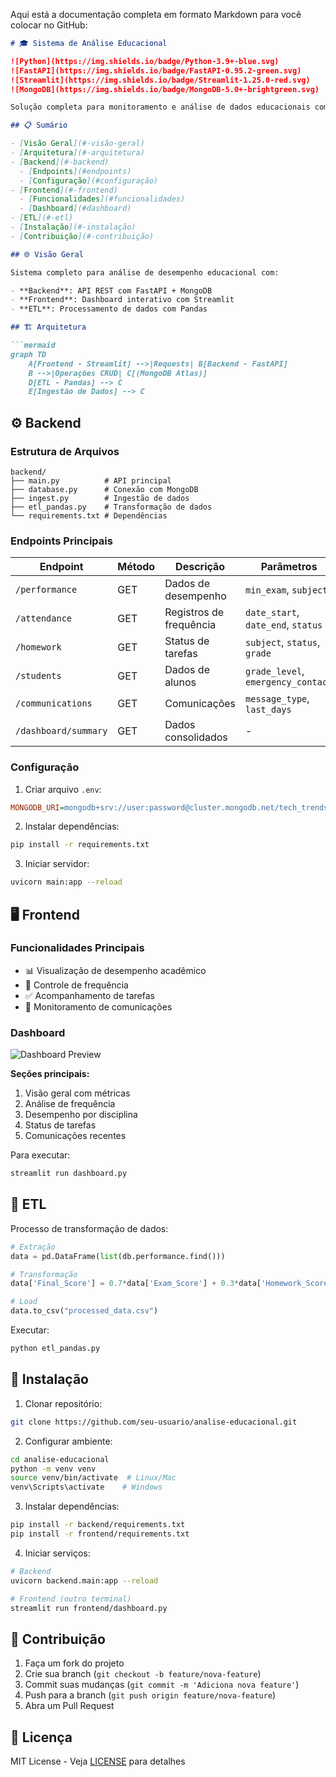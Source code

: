 Aqui está a documentação completa em formato Markdown para você colocar no GitHub:

```markdown
# 🎓 Sistema de Análise Educacional

![Python](https://img.shields.io/badge/Python-3.9+-blue.svg)
![FastAPI](https://img.shields.io/badge/FastAPI-0.95.2-green.svg)
![Streamlit](https://img.shields.io/badge/Streamlit-1.25.0-red.svg)
![MongoDB](https://img.shields.io/badge/MongoDB-5.0+-brightgreen.svg)

Solução completa para monitoramento e análise de dados educacionais com backend em FastAPI e frontend em Streamlit.

## 📋 Sumário

- [Visão Geral](#-visão-geral)
- [Arquitetura](#-arquitetura)
- [Backend](#-backend)
  - [Endpoints](#endpoints)
  - [Configuração](#configuração)
- [Frontend](#-frontend)
  - [Funcionalidades](#funcionalidades)
  - [Dashboard](#dashboard)
- [ETL](#-etl)
- [Instalação](#-instalação)
- [Contribuição](#-contribuição)

## 🌐 Visão Geral

Sistema completo para análise de desempenho educacional com:

- **Backend**: API REST com FastAPI + MongoDB
- **Frontend**: Dashboard interativo com Streamlit
- **ETL**: Processamento de dados com Pandas

## 🏗 Arquitetura

```mermaid
graph TD
    A[Frontend - Streamlit] -->|Requests| B[Backend - FastAPI]
    B -->|Operações CRUD| C[(MongoDB Atlas)]
    D[ETL - Pandas] --> C
    E[Ingestão de Dados] --> C
```

## ⚙️ Backend

### Estrutura de Arquivos
```
backend/
├── main.py          # API principal
├── database.py      # Conexão com MongoDB
├── ingest.py        # Ingestão de dados
├── etl_pandas.py    # Transformação de dados
└── requirements.txt # Dependências
```

### Endpoints Principais

| Endpoint | Método | Descrição | Parâmetros |
|----------|--------|-----------|------------|
| `/performance` | GET | Dados de desempenho | `min_exam`, `subject` |
| `/attendance` | GET | Registros de frequência | `date_start`, `date_end`, `status` |
| `/homework` | GET | Status de tarefas | `subject`, `status`, `grade` |
| `/students` | GET | Dados de alunos | `grade_level`, `emergency_contact` |
| `/communications` | GET | Comunicações | `message_type`, `last_days` |
| `/dashboard/summary` | GET | Dados consolidados | - |

### Configuração

1. Criar arquivo `.env`:
```ini
MONGODB_URI=mongodb+srv://user:password@cluster.mongodb.net/tech_trends
```

2. Instalar dependências:
```bash
pip install -r requirements.txt
```

3. Iniciar servidor:
```bash
uvicorn main:app --reload
```

## 🖥 Frontend

### Funcionalidades Principais

- 📊 Visualização de desempenho acadêmico
- 📅 Controle de frequência
- ✅ Acompanhamento de tarefas
- 📨 Monitoramento de comunicações

### Dashboard

![Dashboard Preview]([https://i.imgur.com/JQ8w5Rn.png](https://imgur.com/a/DxqKbyB))

**Seções principais:**
1. Visão geral com métricas
2. Análise de frequência
3. Desempenho por disciplina
4. Status de tarefas
5. Comunicações recentes

Para executar:
```bash
streamlit run dashboard.py
```

## 🔄 ETL

Processo de transformação de dados:

```python
# Extração
data = pd.DataFrame(list(db.performance.find()))

# Transformação
data['Final_Score'] = 0.7*data['Exam_Score'] + 0.3*data['Homework_Score']

# Load
data.to_csv("processed_data.csv")
```

Executar:
```bash
python etl_pandas.py
```

## 🚀 Instalação

1. Clonar repositório:
```bash
git clone https://github.com/seu-usuario/analise-educacional.git
```

2. Configurar ambiente:
```bash
cd analise-educacional
python -m venv venv
source venv/bin/activate  # Linux/Mac
venv\Scripts\activate    # Windows
```

3. Instalar dependências:
```bash
pip install -r backend/requirements.txt
pip install -r frontend/requirements.txt
```

4. Iniciar serviços:
```bash
# Backend
uvicorn backend.main:app --reload

# Frontend (outro terminal)
streamlit run frontend/dashboard.py
```

## 🤝 Contribuição

1. Faça um fork do projeto
2. Crie sua branch (`git checkout -b feature/nova-feature`)
3. Commit suas mudanças (`git commit -m 'Adiciona nova feature'`)
4. Push para a branch (`git push origin feature/nova-feature`)
5. Abra um Pull Request

## 📄 Licença

MIT License - Veja [LICENSE](LICENSE) para detalhes
```
